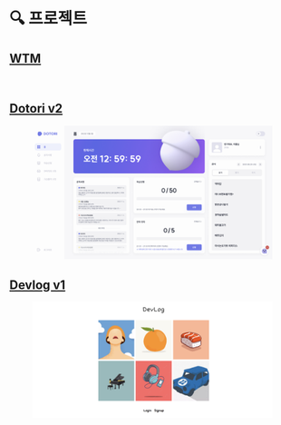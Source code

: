 # 🔍 프로젝트

## [WTM](https://velog.io/@hawnbin/WTM-%ED%9A%8C%EA%B3%A0%EB%A1%9D)

<div align="left">

<figure><img src="../.gitbook/assets/화면 기록 2024-01-06 오후 4.05.34 (1).gif" alt=""><figcaption></figcaption></figure>

</div>

## [Dotori v2](https://velog.io/@hawnbin/DOTORI-%ED%9A%8C%EA%B3%A0%EB%A1%9D)

<figure><img src="../.gitbook/assets/image (23).png" alt=""><figcaption></figcaption></figure>

## [Devlog v1](https://velog.io/@hawnbin/%EC%9B%B9-%EC%B2%AB-%EB%B0%B0%ED%8F%AC%ED%9B%84%EA%B8%B0)

<figure><img src="../.gitbook/assets/image (22).png" alt=""><figcaption></figcaption></figure>
